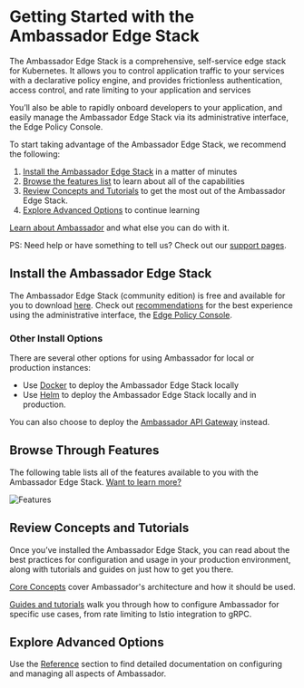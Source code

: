 # Getting Started with the Ambassador Edge Stack

The Ambassador Edge Stack is a comprehensive, self-service edge stack for Kubernetes. It allows you to control application traffic to your services with a declarative policy engine, and provides frictionless authentication, access control, and rate limiting to your application and services

You’ll also be able to rapidly onboard developers to your application, and easily manage the Ambassador Edge Stack via its administrative interface, the Edge Policy Console.

To start taking advantage of the Ambassador Edge Stack, we recommend the following:

1. [Install the Ambassador Edge Stack](../install) in a matter of minutes
2. [Browse the features list](#browse-through-features) to learn about all of the capabilities
3. [Review Concepts and Tutorials](#review-concepts-and-tutorials) to get the most out of the Ambassador Edge Stack. 
4. [Explore Advanced Options](#explore-advanced-options) to continue learning

[Learn about Ambassador](../../about/why-ambassador) and what else you can do with it.

PS: Need help or have something to tell us? Check out our [support pages](../../about/support).

## Install the Ambassador Edge Stack

The Ambassador Edge Stack (community edition) is free and available for you to download [here](../install). Check out [recommendations](../product-requirements) for the best experience using the administrative interface, the [Edge Policy Console](../../reference/dev-portal).

### Other Install Options

There are several other options for using Ambassador for local or production instances:

* Use [Docker](../../about/quickstart) to deploy the Ambassador Edge Stack locally
* Use [Helm](../helm) to deploy the Ambassador Edge Stack locally and in production.

You can also choose to deploy the [Ambassador API Gateway](../install-ambassador-oss) instead.

## Browse Through Features

The following table lists all of the features available to you with the Ambassador Edge Stack. [Want to learn more?](https://www.getambassador.io/features/)

![Features](../../doc-images/features-table.png)

## Review Concepts and Tutorials

Once you’ve installed the Ambassador Edge Stack, you can read about the best practices for configuration and usage in your production environment, along with tutorials and guides on just how to get you there.

[Core Concepts](../../concepts/overview) cover Ambassador's architecture and how it should be used.

[Guides and tutorials](../../docs/guides) walk you through how to configure Ambassador for specific use cases, from rate limiting to Istio integration to gRPC.

## Explore Advanced Options

Use the [Reference](../../reference/configuration) section to find detailed documentation on configuring and managing all aspects of Ambassador.
